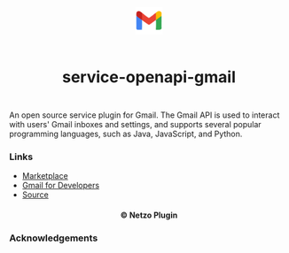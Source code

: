 <div align="center">
  <a href="https://netzo.io" target="_blank" >
    <img height="50" src="https://raw.githubusercontent.com/netzoio/netzo/main/plugins/services/service-openapi-gmail/src/assets/icon.png" style="margin: 12px 0px" />
  </a>

  <h1 style="padding: 6px 0px 24px 0px">service-openapi-gmail</h1>
</div>

An open source service plugin for Gmail. The Gmail API is used to interact with users' Gmail inboxes and settings, and supports several popular programming languages, such as Java, JavaScript, and Python.

### Links

- [Marketplace](https://app.netzo.io/marketplace/service-openapi-gmail)
- [Gmail for Developers](https://developers.google.com/gmail/api)
- [Source](https://api.apis.guru/v2/specs/googleapis.com/gmail/v1/openapi.json)

<div align="center">
  <h4>© Netzo Plugin</h4>
</div>

### Acknowledgements
